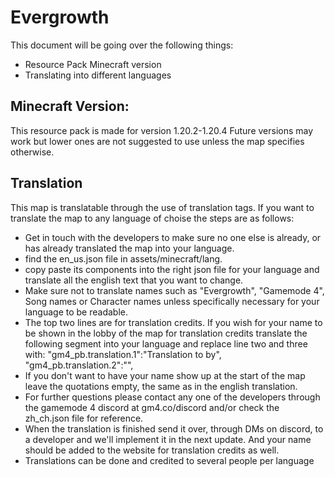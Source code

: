 
# Evergrowth
This document will be going over the following things:

- Resource Pack Minecraft version
- Translating into different languages


## Minecraft Version:
This resource pack is made for version 1.20.2-1.20.4 Future versions may work but lower ones are not suggested to use unless the map specifies otherwise.


## Translation
This map is translatable through the use of translation tags. 
If you want to translate the map to any language of choise the steps are as follows:

- Get in touch with the developers to make sure no one else is already, or has already translated the map into your language.
- find the en_us.json file in assets/minecraft/lang.
- copy paste its components into the right json file for your language and translate all the english text that you want to change.
- Make sure not to translate names such as "Evergrowth", "Gamemode 4", Song names or Character names unless specifically necessary for your language to be readable.
- The top two lines are for translation credits. If you wish for your name to be shown in the lobby of the map for translation credits translate the following segment into your language and replace line two and three with: 
  "gm4_pb.translation.1":"Translation to <language> by",
  "gm4_pb.translation.2":"<names>",
- If you don't want to have your name show up at the start of the map leave the quotations empty, the same as in the english translation.
- For further questions please contact any one of the developers through the gamemode 4 discord at gm4.co/discord and/or check the zh_ch.json file for reference.
- When the translation is finished send it over, through DMs on discord, to a developer and we'll implement it in the next update. And your name should be added to the website for translation credits as well.
- Translations can be done and credited to several people per language